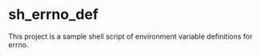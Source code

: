 # sh_errno_def
This project is a sample shell script of environment variable definitions for errno.
